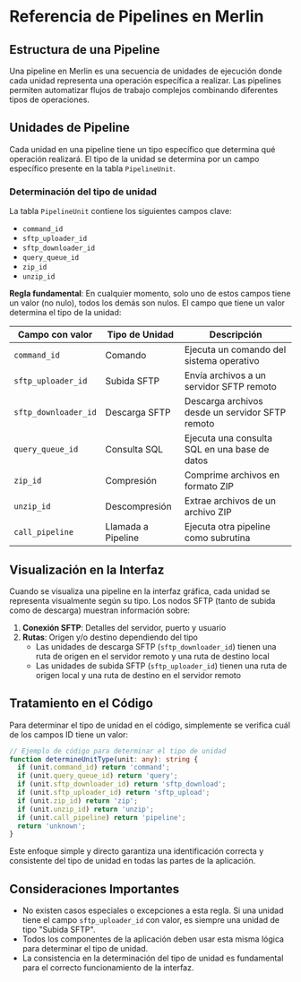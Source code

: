 # Referencia de Pipelines en Merlin

## Estructura de una Pipeline

Una pipeline en Merlin es una secuencia de unidades de ejecución donde cada unidad representa una operación específica a realizar. Las pipelines permiten automatizar flujos de trabajo complejos combinando diferentes tipos de operaciones.

## Unidades de Pipeline

Cada unidad en una pipeline tiene un tipo específico que determina qué operación realizará. El tipo de la unidad se determina por un campo específico presente en la tabla `PipelineUnit`.

### Determinación del tipo de unidad

La tabla `PipelineUnit` contiene los siguientes campos clave:
- `command_id`
- `sftp_uploader_id`
- `sftp_downloader_id`
- `query_queue_id`
- `zip_id`
- `unzip_id`

**Regla fundamental**: En cualquier momento, solo uno de estos campos tiene un valor (no nulo), todos los demás son nulos. El campo que tiene un valor determina el tipo de la unidad:

| Campo con valor      | Tipo de Unidad       | Descripción                                        |
|----------------------|----------------------|----------------------------------------------------|
| `command_id`         | Comando              | Ejecuta un comando del sistema operativo           |
| `sftp_uploader_id`   | Subida SFTP          | Envía archivos a un servidor SFTP remoto           |
| `sftp_downloader_id` | Descarga SFTP        | Descarga archivos desde un servidor SFTP remoto    |
| `query_queue_id`     | Consulta SQL         | Ejecuta una consulta SQL en una base de datos      |
| `zip_id`             | Compresión           | Comprime archivos en formato ZIP                   |
| `unzip_id`           | Descompresión        | Extrae archivos de un archivo ZIP                  |
| `call_pipeline`      | Llamada a Pipeline   | Ejecuta otra pipeline como subrutina               |

## Visualización en la Interfaz

Cuando se visualiza una pipeline en la interfaz gráfica, cada unidad se representa visualmente según su tipo. Los nodos SFTP (tanto de subida como de descarga) muestran información sobre:

1. **Conexión SFTP**: Detalles del servidor, puerto y usuario
2. **Rutas**: Origen y/o destino dependiendo del tipo
   - Las unidades de descarga SFTP (`sftp_downloader_id`) tienen una ruta de origen en el servidor remoto y una ruta de destino local
   - Las unidades de subida SFTP (`sftp_uploader_id`) tienen una ruta de origen local y una ruta de destino en el servidor remoto

## Tratamiento en el Código

Para determinar el tipo de unidad en el código, simplemente se verifica cuál de los campos ID tiene un valor:

```typescript
// Ejemplo de código para determinar el tipo de unidad
function determineUnitType(unit: any): string {
  if (unit.command_id) return 'command';
  if (unit.query_queue_id) return 'query';
  if (unit.sftp_downloader_id) return 'sftp_download';
  if (unit.sftp_uploader_id) return 'sftp_upload';
  if (unit.zip_id) return 'zip';
  if (unit.unzip_id) return 'unzip';
  if (unit.call_pipeline) return 'pipeline';
  return 'unknown';
}
```

Este enfoque simple y directo garantiza una identificación correcta y consistente del tipo de unidad en todas las partes de la aplicación.

## Consideraciones Importantes

- No existen casos especiales o excepciones a esta regla. Si una unidad tiene el campo `sftp_uploader_id` con valor, es siempre una unidad de tipo "Subida SFTP".
- Todos los componentes de la aplicación deben usar esta misma lógica para determinar el tipo de unidad.
- La consistencia en la determinación del tipo de unidad es fundamental para el correcto funcionamiento de la interfaz.